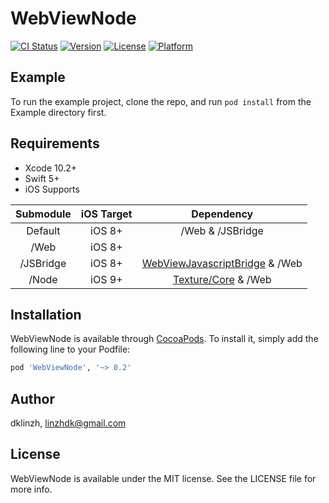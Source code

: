 # WebViewNode

[![CI Status](https://img.shields.io/travis/dklinzh/WebViewNode.svg?style=flat)](https://travis-ci.org/dklinzh/WebViewNode)
[![Version](https://img.shields.io/cocoapods/v/WebViewNode.svg?style=flat)](https://cocoapods.org/pods/WebViewNode)
[![License](https://img.shields.io/cocoapods/l/WebViewNode.svg?style=flat)](https://cocoapods.org/pods/WebViewNode)
[![Platform](https://img.shields.io/cocoapods/p/WebViewNode.svg?style=flat)](https://cocoapods.org/pods/WebViewNode)

## Example

To run the example project, clone the repo, and run `pod install` from the Example directory first.

## Requirements

* Xcode 10.2+
* Swift 5+
* iOS Supports

| Submodule | iOS Target | Dependency |
|:---------:|:----------:|:----------:|
| Default   | iOS 8+     | /Web & /JSBridge |
| /Web      | iOS 8+     |  |
| /JSBridge | iOS 8+     | [WebViewJavascriptBridge](https://github.com/marcuswestin/WebViewJavascriptBridge) & /Web |
| /Node     | iOS 9+     | [Texture/Core](https://github.com/TextureGroup/Texture) & /Web |

## Installation

WebViewNode is available through [CocoaPods](https://cocoapods.org). To install
it, simply add the following line to your Podfile:

```ruby
pod 'WebViewNode', '~> 0.2'
```

## Author

dklinzh, linzhdk@gmail.com

## License

WebViewNode is available under the MIT license. See the LICENSE file for more info.
